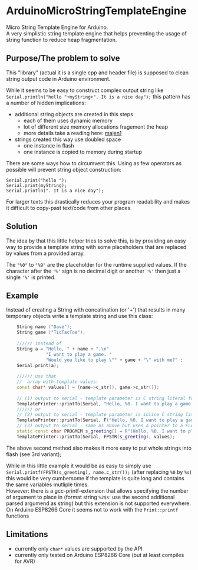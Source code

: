 # ArduinoMicroStringTemplateEngine
Micro String Template Engine for Arduino.  
A very simplistic string template engine that helps preventing the usage of string function to reduce heap fragmentation.  

## Purpose/The problem to solve
This "library" (actual it is a single cpp and header file) is supposed to clean string output code in Arduino environment.

While it seems to be easy to construct complex output string like `Serial.println("hello "+myString+". It is a nice day");` this pattern has a number of hidden implications:

- additional string objects are created in this steps
   - each of them uses dynamic memory
   - lot of different size memory allocations fragement the heap
   - more details take a reading here: [majen1] 
- strings created this way use doubled space
   - one instance in flash
   - one instance is copied to memory during startup

There are some ways how to circumvent this. Using as few operators as possible will prevent string object construction:

    Serial.print("hello ");
    Serial.print(myString);
    Serial.println(". It is a nice day");

For larger texts this drastically reduces your program readability and makes it difficult to copy-past text/code from other places.

## Solution
The idea by that this little helper tries to solve this, is by providing an easy way to provide a template string with some placeholders that are replaced by values from a provided array.

The `"%0"` to `"%9"` are the placeholder for the runtime supplied values.
If the character after the `'%'` sign is no decimal digit or another  `'%'` then just 
a single `'%'` is printed.

## Example

Instead of creating a String with concatination (or '+') that results in many 
temporary objects write a template string and use this class:

```Cpp
    String name ("Dave");
    String game ("TicTacToe");
    
    ////// instead of 
    String a = "Hello, " + name + ".\n"
               "I want to play a game. "
               "Would you like to play \"" + game + "\" with me?" ;
    Serial.print(a);
   
    ////// use that
    //  array with template values:
    const char* values[] = {name->c_str(), game->c_str()};
    
    // (1) output to serial - template parameter is C string literal from RAM (initially copied from flash on startup)
    TemplatePrinter::printTo(Serial, "Hello, %0. I want to play a game. Would you like to play \"%1\" with me?", values);
    ////// or
    // (2) output to serial - template parameter is inline C string literal from FLASH (without being duplicated to RAM)
    TemplatePrinter::printTo(Serial, F("Hello, %0. I want to play a game. Would you like to play \"%1\" with me?"), values);
    // (3) output to serial - same as above but uses a pointer to a FLASH string literal
    static const char PROGMEM s_greeting[] = R"(Hello, %0. I want to play a game. Would you like to play "%1" with me?)";
    TemplatePrinter::printTo(Serial, FPSTR(s_greeting), values);
```

The above second method also makes it more easy to put whole strings into flash (see 3rd variant);

While in this little example it would be as easy to simply use `Serial.printf(FPSTR(s_greeting), name.c_str());` (after replacing `%0` by `%s`) this would be very cumbersome if the template is quite long and contains the same variables mutliple times.   
However: there is a gcc-printf-extension that allows specifying the number of argument to place in (format string `%2$s`: use the second additional parsed argumend as string) but this extension is not supported everywhere.  
On Arduino ESP8266 Core it seems not to work with the `Print::printf` functions

## Limitations

 - currently only `char*` values are supported by the API
 - currently only tested on Arduino ESP8266 Core (but at least compiles for AVR)

[majen1]: https://hackingmajenkoblog.wordpress.com/2016/02/04/the-evils-of-arduino-strings/


